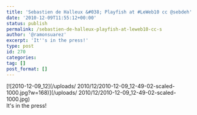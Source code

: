```yaml
---
title: 'Sebastien de Halleux &#038; Playfish at #LeWeb10 cc @sebdeh'
date: '2010-12-09T11:55:12+00:00'
status: publish
permalink: /sebastien-de-halleux-playfish-at-leweb10-cc-s
author: '@ramonsuarez'
excerpt: 'It''s in the press!'
type: post
id: 270
categories:
tag: []
post_format: []
---
```

<div class="p_embed p_image_embed">[![2010-12-09_12](/uploads/
2010/12/2010-12-09_12-49-02-scaled-1000.jpg?w=168)](/uploads/
2010/12/2010-12-09_12-49-02-scaled-1000.jpg)</div>It's in the press!